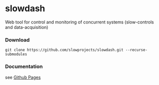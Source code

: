 # slowdash
Web tool for control and monitoring of concurrent systems (slow-controls and data-acquisition)

### Download
```
git clone https://github.com/slowprojects/slowdash.git --recurse-submodules
```

### Documentation
see [Github Pages](https://slowproj.github.io/slowdash/)
